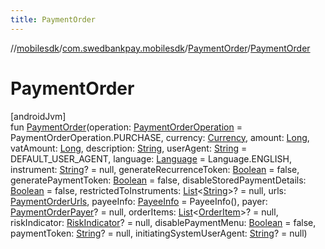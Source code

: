 ```yaml
---
title: PaymentOrder
---
```

//[mobilesdk](../../../index.html)/[com.swedbankpay.mobilesdk](../index.html)/[PaymentOrder](index.html)/[PaymentOrder](-payment-order.html)



# PaymentOrder



[androidJvm]\
fun [PaymentOrder](-payment-order.html)(operation: [PaymentOrderOperation](../-payment-order-operation/index.html) = PaymentOrderOperation.PURCHASE, currency: [Currency](https://developer.android.com/reference/kotlin/java/util/Currency.html), amount: [Long](https://kotlinlang.org/api/latest/jvm/stdlib/kotlin/-long/index.html), vatAmount: [Long](https://kotlinlang.org/api/latest/jvm/stdlib/kotlin/-long/index.html), description: [String](https://kotlinlang.org/api/latest/jvm/stdlib/kotlin/-string/index.html), userAgent: [String](https://kotlinlang.org/api/latest/jvm/stdlib/kotlin/-string/index.html) = DEFAULT_USER_AGENT, language: [Language](../-language/index.html) = Language.ENGLISH, instrument: [String](https://kotlinlang.org/api/latest/jvm/stdlib/kotlin/-string/index.html)? = null, generateRecurrenceToken: [Boolean](https://kotlinlang.org/api/latest/jvm/stdlib/kotlin/-boolean/index.html) = false, generatePaymentToken: [Boolean](https://kotlinlang.org/api/latest/jvm/stdlib/kotlin/-boolean/index.html) = false, disableStoredPaymentDetails: [Boolean](https://kotlinlang.org/api/latest/jvm/stdlib/kotlin/-boolean/index.html) = false, restrictedToInstruments: [List](https://kotlinlang.org/api/latest/jvm/stdlib/kotlin.collections/-list/index.html)&lt;[String](https://kotlinlang.org/api/latest/jvm/stdlib/kotlin/-string/index.html)&gt;? = null, urls: [PaymentOrderUrls](../-payment-order-urls/index.html), payeeInfo: [PayeeInfo](../-payee-info/index.html) = PayeeInfo(), payer: [PaymentOrderPayer](../-payment-order-payer/index.html)? = null, orderItems: [List](https://kotlinlang.org/api/latest/jvm/stdlib/kotlin.collections/-list/index.html)&lt;[OrderItem](../-order-item/index.html)&gt;? = null, riskIndicator: [RiskIndicator](../-risk-indicator/index.html)? = null, disablePaymentMenu: [Boolean](https://kotlinlang.org/api/latest/jvm/stdlib/kotlin/-boolean/index.html) = false, paymentToken: [String](https://kotlinlang.org/api/latest/jvm/stdlib/kotlin/-string/index.html)? = null, initiatingSystemUserAgent: [String](https://kotlinlang.org/api/latest/jvm/stdlib/kotlin/-string/index.html)? = null)




